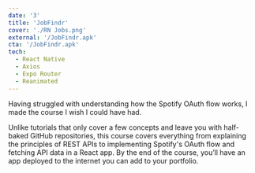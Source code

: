 ```yaml
---
date: '3'
title: 'JobFindr'
cover: './RN Jobs.png'
external: '/JobFindr.apk'
cta: '/JobFindr.apk'
tech:
  - React Native
  - Axios
  - Expo Router
  - Reanimated
---
```


Having struggled with understanding how the Spotify OAuth flow works, I made the course I wish I could have had.

Unlike tutorials that only cover a few concepts and leave you with half-baked GitHub repositories, this course covers everything from explaining the principles of REST APIs to implementing Spotify's OAuth flow and fetching API data in a React app. By the end of the course, you’ll have an app deployed to the internet you can add to your portfolio.
